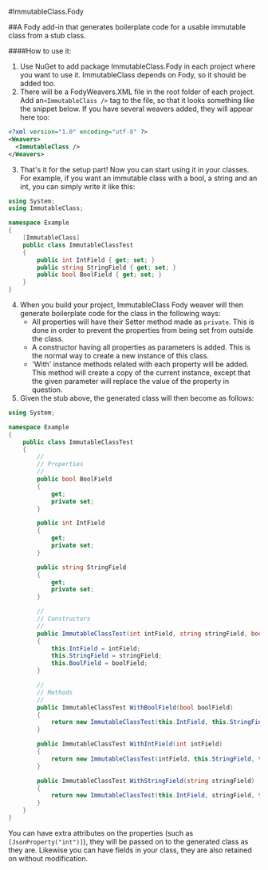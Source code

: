 #ImmutableClass.Fody

##A Fody add-in that generates boilerplate code for a usable immutable class from a stub class.

####How to use it:
1. Use NuGet to add package ImmutableClass.Fody in each project where you want to use it. ImmutableClass depends on Fody, so it should be added too.
2. There will be a FodyWeavers.XML file in the root folder of each project. Add an`<ImmutableClass />` tag to the file, so that it looks something like the snippet below. If you have several weavers added, they will appear here too:

```xml
<?xml version="1.0" encoding="utf-8" ?>
<Weavers>
  <ImmutableClass />
</Weavers>
```

3. That's it for the setup part! Now you can start using it in your classes. For example, if you want an immutable class with a bool, a string and an int, you can simply write it like this:

```c#
using System;
using ImmutableClass;

namespace Example
{
    [ImmutableClass]
    public class ImmutableClassTest
    {
        public int IntField { get; set; }
        public string StringField { get; set; }
        public bool BoolField { get; set; }
    }
}
```

4. When you build your project, ImmutableClass Fody weaver will then generate boilerplate code for the class in the following ways:
    * All properties will have their Setter method made as `private`. This is done in order to prevent the properties from being set from outside the class.
    * A constructor having all properties as parameters is added. This is the normal way to create a new instance of this class.
    * 'With' instance methods related with each property will be added. This method will create a copy of the current instance, except that the given parameter will replace the value of the property in question.
5. Given the stub above, the generated class will then become as follows:

```c#
using System;

namespace Example
{
	public class ImmutableClassTest
	{
		//
		// Properties
		//
		public bool BoolField
		{
			get;
			private set;
		}

		public int IntField
		{
			get;
			private set;
		}

		public string StringField
		{
			get;
			private set;
		}

		//
		// Constructors
		//
		public ImmutableClassTest(int intField, string stringField, bool boolField)
		{
			this.IntField = intField;
			this.StringField = stringField;
			this.BoolField = boolField;
		}

		//
		// Methods
		//
		public ImmutableClassTest WithBoolField(bool boolField)
		{
			return new ImmutableClassTest(this.IntField, this.StringField, boolField);
		}

		public ImmutableClassTest WithIntField(int intField)
		{
			return new ImmutableClassTest(intField, this.StringField, this.BoolField);
		}

		public ImmutableClassTest WithStringField(string stringField)
		{
			return new ImmutableClassTest(this.IntField, stringField, this.BoolField);
		}
	}
}
```

You can have extra attributes on the properties (such as `[JsonProperty("int")]`), they will be passed on to the generated class as they are. Likewise you can have fields in your class, they are also retained on without modification.

